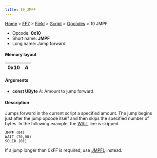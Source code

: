 ```yaml
---
title: 10_JMPF
---
```


[Home](../../../../Main_Page.md) > [FF7](../../../../FF7.md) > [Field](../../../Field.md) > [Script](../../Script.md) > [Opcodes](../Opcodes.md) > 10 JMPF

-   Opcode: **0x10**
-   Short name: **JMPF**
-   Long name: Jump forward

#### Memory layout

| 0x10 | *A* |
|------|-----|

#### Arguments

-   **const UByte** *A*: Amount to jump forward.

#### Description

Jumps forward in the current script a specified amount. The jump begins just after the jump opcode itself and then skips the specified number of bytes. In the following example, the [WAIT](24_WAIT.md) line is skipped.

    JMPF (04)
    WAIT (70,00)
    SOLID (01)

If a jump longer than 0xFF is required, use [JMPFL](11_JMPFL.md) instead.
